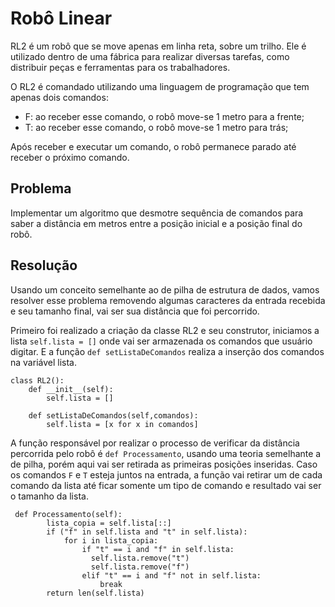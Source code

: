 # Robô Linear
RL2 é um robô que se move apenas em linha reta, sobre um trilho. Ele é utilizado dentro de uma
fábrica para realizar diversas tarefas, como distribuir peças e ferramentas para os trabalhadores.

O RL2 é comandado utilizando uma linguagem de programação que tem apenas dois comandos:

- F: ao receber esse comando, o robô move-se 1 metro para a frente;
- T: ao receber esse comando, o robô move-se 1 metro para trás;

Após receber e executar um comando, o robô permanece parado até receber o próximo comando.

## Problema 
Implementar um algoritmo que desmotre sequência de comandos para saber a distância em metros entre a posição inicial e a posição final do robô.

## Resolução

Usando um conceito semelhante ao de pilha de estrutura de dados, vamos resolver esse problema removendo algumas caracteres da entrada recebida e seu tamanho final, vai ser sua distância que foi percorrido. 

Primeiro foi realizado a criação da classe RL2 e seu construtor, iniciamos a lista ```self.lista = []``` onde vai ser armazenada os comandos que usuário digitar. E a função ```def setListaDeComandos``` realiza a inserção dos comandos na variável lista. 

```
class RL2():
    def __init__(self):
        self.lista = []

    def setListaDeComandos(self,comandos):
        self.lista = [x for x in comandos]
```

A função responsável por realizar o processo de verificar da distância percorrida pelo robô é ```def Processamento```, usando uma teoria semelhante a de pilha, porém aqui vai ser retirada as primeiras posições inseridas. Caso os comandos ```F``` e ```T``` esteja juntos na entrada, a função vai retirar um de cada comando da lista até ficar somente um tipo de comando e resultado vai ser o tamanho da lista.

```
 def Processamento(self):
        lista_copia = self.lista[::]
        if ("f" in self.lista and "t" in self.lista):
            for i in lista_copia:
                if "t" == i and "f" in self.lista:
                  self.lista.remove("t")
                  self.lista.remove("f")
                elif "t" == i and "f" not in self.lista:
                    break
        return len(self.lista)

```

